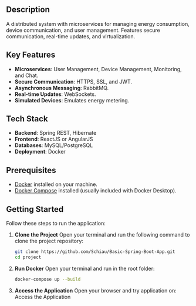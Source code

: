 
## Description
A distributed system with microservices for managing energy consumption, device communication, and user management. Features secure communication, real-time updates, and virtualization.

## Key Features
- **Microservices**: User Management, Device Management, Monitoring, and Chat.
- **Secure Communication**: HTTPS, SSL, and JWT.
- **Asynchronous Messaging**: RabbitMQ.
- **Real-time Updates**: WebSockets.
- **Simulated Devices**: Emulates energy metering.

## Tech Stack
- **Backend**: Spring REST, Hibernate  
- **Frontend**: ReactJS or AngularJS  
- **Databases**: MySQL/PostgreSQL  
- **Deployment**: Docker  

## Prerequisites
- [Docker](https://www.docker.com/products/docker-desktop) installed on your machine.
- [Docker Compose](https://docs.docker.com/compose/) installed (usually included with Docker Desktop).

## Getting Started

Follow these steps to run the application:

1. **Clone the Project**
   Open your terminal and run the following command to clone the project repository:

   ```bash
   git clone https://github.com/Schiau/Basic-Spring-Boot-App.git
   cd project

2. **Run Docker**
    Open your terminal and run in the root folder:
    ```bash
    docker-compose up --build

2. **Access the Application**
    Open your browser and try application on: Access the Application

